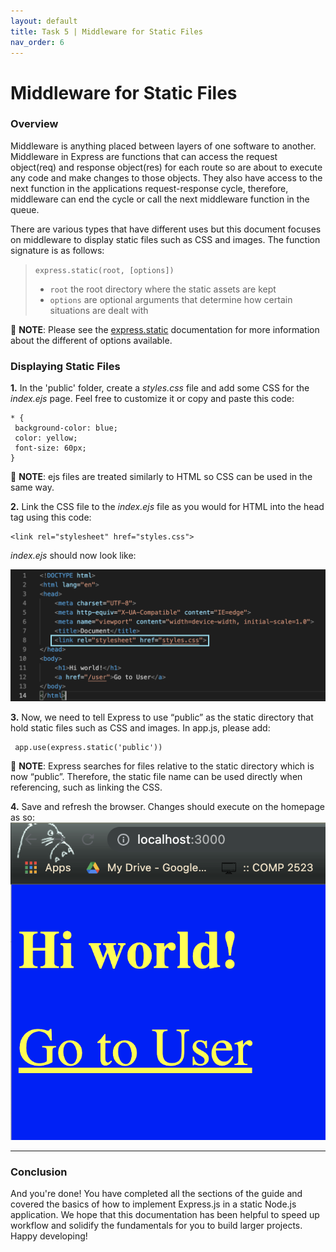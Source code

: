 ```yaml
---
layout: default
title: Task 5 | Middleware for Static Files
nav_order: 6
---
```


# Middleware for Static Files
### Overview
Middleware is anything placed between layers of one software to another. Middleware in Express are functions that can access the request object(req) and response object(res) for each route so are about to execute any code and make changes to those objects. They also have access to the next function in the applications request-response cycle, therefore, middleware can end the cycle or call the next middleware function in the queue. 

There are various types that have different uses but this document focuses on middleware to display static files such as CSS and images. The function signature is as follows:
> `express.static(root, [options])`
> - `root` the root directory where the static assets are kept
> - `options` are optional arguments that determine how certain situations are dealt with

💭 **NOTE**: Please see the [express.static](https://expressjs.com/en/4x/api.html#express.static) documentation for more information about the different of options available.

### Displaying Static Files

**1.** In the 'public' folder, create a *styles.css* file and add some CSS for the *index.ejs* page. Feel free to customize it or copy and paste this code:
```
* {
 background-color: blue;
 color: yellow;
 font-size: 60px;
}
```

💭 **NOTE**: ejs files are treated similarly to HTML so CSS can be used in the same way.

**2.** Link the CSS file to the *index.ejs* file as you would for HTML into the head tag using this code:

```
<link rel="stylesheet" href="styles.css">
```

*index.ejs* should now look like:

![index with css](../assets/images/index_css.png)

**3.** Now, we need to tell Express to use “public” as the static directory that hold static files such as CSS and images. In app.js, please add:
```
 app.use(express.static('public'))
 ```
 
💭 **NOTE**: Express searches for files relative to the static directory which is now “public”. Therefore, the static file name can be used directly when referencing, such as linking the CSS.

**4.** Save and refresh the browser. Changes should execute on the homepage as so:
![homepage css](../assets/images/homepage_css.png)

---

### Conclusion
And you're done! You have completed all the sections of the guide and covered the basics of how to implement Express.js in a static Node.js application. We hope that this documentation has been helpful to speed up workflow and solidify the fundamentals for you to build larger projects. Happy developing!







